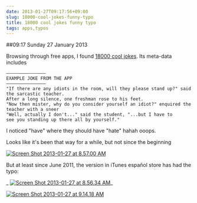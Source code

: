```yaml
---
date: 2013-01-27T09:17:56+09:00
slug: 18000-cool-jokes-funny-typo
title: 18000 cool jokes funny typo
tags: apps,typos
---
```


##09:17 Sunday 27 January 2013

Browsing through free apps, I found [18000 cool jokes](https://itunes.apple.com/us/app/18-000-cool-jokes/id316973071?mt=8). Its meta-data includes

    
    ———————————————
    EXAMPLE JOKE FROM THE APP
    ———————————————
    "If there are any idiots in the room, will they please stand up?" said the sarcastic teacher.
    After a long silence, one freshman rose to his feet.
    "Now then mister, why do you consider yourself an idiot?" enquired the teacher with a sneer
    "Well, actually I don't..." said the student, "...but I have to 
    see you standing up there all by yourself."


I noticed "have" where they should have "hate" hahah ooops.

Looks like it's been that way for a while, but not since the beginning

[![Screen Shot 2013-01-27 at 8.57.00 AM](/images/2013/01/Screen-Shot-2013-01-27-at-8.57.00-AM.png)](/images/2013/01/Screen-Shot-2013-01-27-at-8.57.00-AM.png)

But at least since June 2011, the version in iTunes español store has had the typo:

_ [![Screen Shot 2013-01-27 at 8.56.34 AM](/images/2013/01/Screen-Shot-2013-01-27-at-8.56.34-AM.png)](/images/2013/01/Screen-Shot-2013-01-27-at-8.56.34-AM.png)_

[![Screen Shot 2013-01-27 at 9.14.18 AM](/images/2013/01/Screen-Shot-2013-01-27-at-9.14.18-AM.png)](/images/2013/01/Screen-Shot-2013-01-27-at-9.14.18-AM.png)
